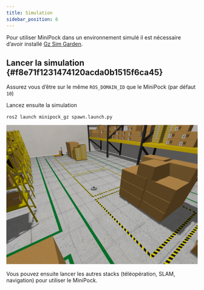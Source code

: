 ```yaml
---
title: Simulation
sidebar_position: 6
---
```




Pour utiliser MiniPock dans un environnement simulé il est nécessaire d’avoir installé [Gz Sim Garden](https://gazebosim.org/docs/garden/install).

## Lancer la simulation {#f8e71f1231474120acda0b1515f6ca45}

Assurez vous d’être sur le même `ROS_DOMAIN_ID` que le MiniPock (par défaut `10`)

Lancez ensuite la simulation

```shell
ros2 launch minipock_gz spawn.launch.py
```

![image](../img/161003219.png)

Vous pouvez ensuite lancer les autres stacks (téléopération, SLAM, navigation) pour utiliser le MiniPock.
